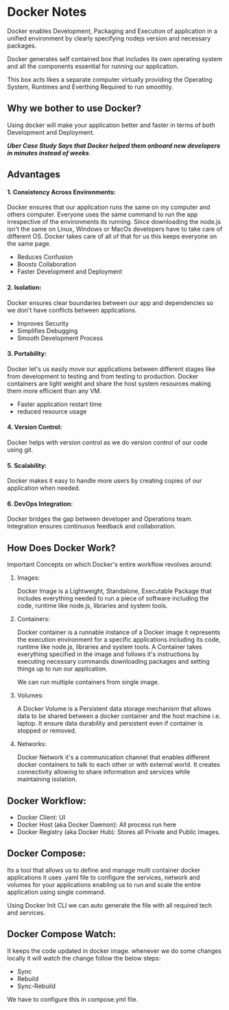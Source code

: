 # Docker Notes

Docker enables Development, Packaging and Execution of application in a unified environment by clearly specifying nodejs version and necessary packages.

Docker generates self contained box that includes its own operating system and all the components essential for running our application.

This box acts likes a separate computer virtually providing the Operating System, Runtimes and Everthing Required to run smoothly.

## Why we bother to use Docker?

Using docker will make your application better and faster in terms of both Development and Deployment.

**_Uber Case Study Says that Docker helped them onboard new developers in minutes instead of weeks_**.

## Advantages

#### 1. Consistency Across Environments:

Docker ensures that our application runs the same on my computer and others computer. Everyone uses the same command to run the app irrespective of the environments its running. Since downloading the node.js isn't the same on Linux, Windows or MacOs developers have to take care of different OS. Docker takes care of all of that for us this keeps everyone on the same page.

- Reduces Confusion
- Boosts Collaboration
- Faster Development and Deployment

#### 2. Isolation:

Docker ensures clear boundaries between our app and dependencies so we don't have conflicts between applications.

- Improves Security
- Simplifies Debugging
- Smooth Development Process

#### 3. Portability:

Docker let's us easily move our applications between different stages like from development to testing and from testing to production. Docker containers are light weight and share the host system resources making them more efficient than any VM.

- Faster application restart time
- reduced resource usage

#### 4. Version Control:

Docker helps with version control as we do version control of our code using git.

#### 5. Scalability:

Docker makes it easy to handle more users by creating copies of our application when needed.

#### 6. DevOps Integration:

Docker bridges the gap between developer and Operations team. Integration ensures continuous feedback and collaboration.

## How Does Docker Work?

Important Concepts on which Docker's entire workflow revolves around:

1. Images:

   Docker Image is a Lightweight, Standalone, Executable Package that includes everything needed to run a piece of software including the code, runtime like node.js, libraries and system tools.

2. Containers:

   Docker container is a runnable instance of a Docker image it represents the execution environment for a specific applications including its code, runtime like node.js, libraries and system tools. A Container takes everything specified in the image and follows it's instructions by executing necessary commands downloading packages and setting things up to run our application.

   We can run multiple containers from single image.

3. Volumes:

   A Docker Volume is a Persistent data storage mechanism that allows data to be shared between a docker container and the host machine i.e. laptop. It ensure data durability and persistent even if container is stopped or removed.

4. Networks:

   Docker Network it's a communication channel that enables different docker containers to talk to each other or with external world. It creates connectivity allowing to share information and services while maintaining isolation.

## Docker Workflow:

- Docker Client: UI
- Docker Host (aka Docker Daemon): All process run here
- Docker Registry (aka Docker Hub): Stores all Private and Public Images.

## Docker Compose:

Its a tool that allows us to define and manage multi container docker applications it uses .yaml file to configure the services, network and volumes for your applications enabling us to run and scale the entire application using single command.

Using Docker Init CLI we can auto generate the file with all required tech and services.

## Docker Compose Watch:

It keeps the code updated in docker image. whenever we do some changes locally it will watch the change follow the below steps:

- Sync
- Rebuild
- Sync-Rebuild

We have to configure this in compose.yml file.
